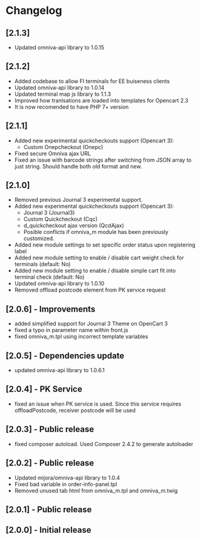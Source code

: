 # Changelog

## [2.1.3]
- Updated omniva-api library to 1.0.15 

## [2.1.2]
- Added codebase to allow FI terminals for EE buiseness clients
- Updated omniva-api library to 1.0.14
- Updated terminal map js library to 1.1.3
- Improved how tranlsations are loaded into templates for Opencart 2.3
- It is now recomended to have PHP 7+ version

## [2.1.1]
- Added new experimental quickcheckouts support (Opencart 3):
    - Custom Onepcheckout (Onepc)
- Fixed secure Omniva ajax URL
- Fixed an issue with barcode strings after switching from JSON array to just string. Should handle both old format and new.

## [2.1.0]
- Removed previous Journal 3 experimental support.
- Added new experimental quickcheckouts support (Opencart 3):
    - Journal 3 (Journal3)
    - Custom Quickcheckout (Cqc)
    - d_quickcheckout ajax version (QcdAjax)
    - Posible conflicts if omniva_m module has been previously customized. 
- Added new module settings to set specific order status upon registering label
- Added new module setting to enable / disable cart weight check for terminals (default: No)
- Added new module setting to enable / disable simple cart fit into terminal check (default: No)
- Updated omniva-api library to 1.0.10
- Removed offload postcode element from PK service request

## [2.0.6] - Improvements
- added simplified support for Journal 3 Theme on OpenCart 3
- fixed a typo in parameter name within front.js
- fixed omniva_m.tpl using incorrect template variables

## [2.0.5] - Dependencies update
- updated omniva-api library to 1.0.6.1

## [2.0.4] - PK Service
- fixed an issue when PK service is used. Since this service requires offloadPostcode, receiver postcode will be used

## [2.0.3] - Public release
- fixed composer autoload. Used Composer 2.4.2 to generate autoloader

## [2.0.2] - Public release
- Updated mijora/omniva-api library to 1.0.4
- Fixed bad variable in order-info-panel.tpl
- Removed unused tab html from omniva_m.tpl and omniva_m.twig

## [2.0.1] - Public release

## [2.0.0] - Initial release
